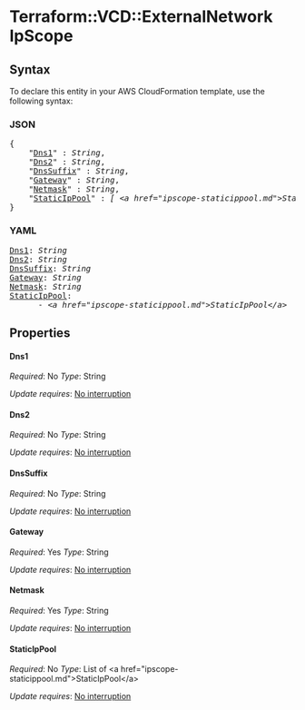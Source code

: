 # Terraform::VCD::ExternalNetwork IpScope

## Syntax

To declare this entity in your AWS CloudFormation template, use the following syntax:

### JSON

<pre>
{
    "<a href="#dns1" title="Dns1">Dns1</a>" : <i>String</i>,
    "<a href="#dns2" title="Dns2">Dns2</a>" : <i>String</i>,
    "<a href="#dnssuffix" title="DnsSuffix">DnsSuffix</a>" : <i>String</i>,
    "<a href="#gateway" title="Gateway">Gateway</a>" : <i>String</i>,
    "<a href="#netmask" title="Netmask">Netmask</a>" : <i>String</i>,
    "<a href="#staticippool" title="StaticIpPool">StaticIpPool</a>" : <i>[ &lt;a href=&#34;ipscope-staticippool.md&#34;&gt;StaticIpPool&lt;/a&gt;, ... ]</i>
}
</pre>

### YAML

<pre>
<a href="#dns1" title="Dns1">Dns1</a>: <i>String</i>
<a href="#dns2" title="Dns2">Dns2</a>: <i>String</i>
<a href="#dnssuffix" title="DnsSuffix">DnsSuffix</a>: <i>String</i>
<a href="#gateway" title="Gateway">Gateway</a>: <i>String</i>
<a href="#netmask" title="Netmask">Netmask</a>: <i>String</i>
<a href="#staticippool" title="StaticIpPool">StaticIpPool</a>: <i>
      - &lt;a href=&#34;ipscope-staticippool.md&#34;&gt;StaticIpPool&lt;/a&gt;</i>
</pre>

## Properties

#### Dns1

_Required_: No
_Type_: String

_Update requires_: [No interruption](https://docs.aws.amazon.com/AWSCloudFormation/latest/UserGuide/using-cfn-updating-stacks-update-behaviors.html#update-no-interrupt)

#### Dns2

_Required_: No
_Type_: String

_Update requires_: [No interruption](https://docs.aws.amazon.com/AWSCloudFormation/latest/UserGuide/using-cfn-updating-stacks-update-behaviors.html#update-no-interrupt)

#### DnsSuffix

_Required_: No
_Type_: String

_Update requires_: [No interruption](https://docs.aws.amazon.com/AWSCloudFormation/latest/UserGuide/using-cfn-updating-stacks-update-behaviors.html#update-no-interrupt)

#### Gateway

_Required_: Yes
_Type_: String

_Update requires_: [No interruption](https://docs.aws.amazon.com/AWSCloudFormation/latest/UserGuide/using-cfn-updating-stacks-update-behaviors.html#update-no-interrupt)

#### Netmask

_Required_: Yes
_Type_: String

_Update requires_: [No interruption](https://docs.aws.amazon.com/AWSCloudFormation/latest/UserGuide/using-cfn-updating-stacks-update-behaviors.html#update-no-interrupt)

#### StaticIpPool

_Required_: No
_Type_: List of &lt;a href=&#34;ipscope-staticippool.md&#34;&gt;StaticIpPool&lt;/a&gt;

_Update requires_: [No interruption](https://docs.aws.amazon.com/AWSCloudFormation/latest/UserGuide/using-cfn-updating-stacks-update-behaviors.html#update-no-interrupt)

